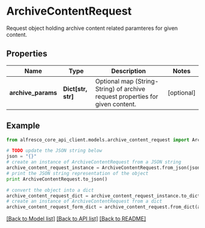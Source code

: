 # ArchiveContentRequest

Request object holding archive content related paramteres for given content. 

## Properties
Name | Type | Description | Notes
------------ | ------------- | ------------- | -------------
**archive_params** | **Dict[str, str]** | Optional map (String-String) of archive request properties for given content.  | [optional] 

## Example

```python
from alfresco_core_api_client.models.archive_content_request import ArchiveContentRequest

# TODO update the JSON string below
json = "{}"
# create an instance of ArchiveContentRequest from a JSON string
archive_content_request_instance = ArchiveContentRequest.from_json(json)
# print the JSON string representation of the object
print ArchiveContentRequest.to_json()

# convert the object into a dict
archive_content_request_dict = archive_content_request_instance.to_dict()
# create an instance of ArchiveContentRequest from a dict
archive_content_request_form_dict = archive_content_request.from_dict(archive_content_request_dict)
```
[[Back to Model list]](../README.md#documentation-for-models) [[Back to API list]](../README.md#documentation-for-api-endpoints) [[Back to README]](../README.md)


